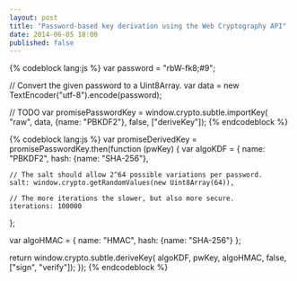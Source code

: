 ```yaml
---
layout: post
title: "Password-based key derivation using the Web Cryptography API"
date: 2014-06-05 18:00
published: false
---
```


{% codeblock lang:js %}
var password = "rbW-fk8;#9";

// Convert the given password to a Uint8Array.
var data = new TextEncoder("utf-8").encode(password);

// TODO
var promisePasswordKey = window.crypto.subtle.importKey(
  "raw", data, {name: "PBKDF2"}, false, ["deriveKey"]);
{% endcodeblock %}

{% codeblock lang:js %}
var promiseDerivedKey = promisePasswordKey.then(function (pwKey) {
  var algoKDF = {
    name: "PBKDF2",
    hash: {name: "SHA-256"},

    // The salt should allow 2^64 possible variations per password.
    salt: window.crypto.getRandomValues(new Uint8Array(64)),

    // The more iterations the slower, but also more secure.
    iterations: 100000
  };

  var algoHMAC = {
    name: "HMAC",
    hash: {name: "SHA-256"}
  };

  return window.crypto.subtle.deriveKey(
    algoKDF, pwKey, algoHMAC, false, ["sign", "verify"]);
});
{% endcodeblock %}
